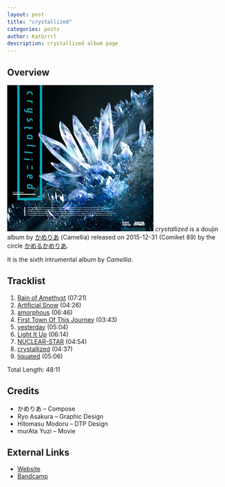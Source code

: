 ```yaml
---
layout: post
title: "crystallized"
categories: posts
author: KatGrrrl
description: crystallized album page
---
```


## Overview

![CTCD-012](/assets/images/camellia/albums/CTCD-012.jpg)
*crystallized* is a doujin album by [かめりあ](/postsWiki/_posts/camellia/2023-12-10-camellia.md) (Camellia) released on 2015-12-31 (Comiket 89) by the circle [かめるかめりあ](#).

It is the sixth intrumental album by *Camellia*.

## Tracklist

1. [Rain of Amethyst](#) (07:21)
2. [Artificial Snow](#) (04:26)
3. [amorphous](#) (06:46)
4. [First Town Of This Journey](#) (03:43)
5. [yesterday](#) (05:04)
6. [Light It Up](#) (06:14)
7. [NUCLEAR-STAR](#) (04:54)
8. [crystallized](#) (04:37)
9. [liquated](#) (05:06)

Total Length: 48:11

## Credits

* かめりあ – Compose
* Ryo Asakura – Graphic Design
* Hitomasu Modoru – DTP Design
* murAta Yuzi – Movie

## External Links

* [Website](https://cametek.jp/crystallized/)
* [Bandcamp](https://cametek.bandcamp.com/album/crystallized)
